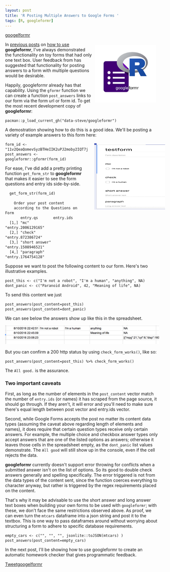 ```yaml
---
layout: post
title: 'R Posting Multiple Answers to Google Forms '
tags: [R, googleformr]
---
```


<a class="github-button" href="https://github.com/data-steve/googelformr" data-icon="octicon-star" data-style="mega">googelformr</a>

<div style="float:right; margin:10px;">
 <img src="/images/googleformr_logo.png" width="200">
</div>

In [previous posts](/googleformr-5min-howto) on [how to use](/feedbackr-for-user-feedback) **googleformr**, I've always demonstrated the functionality on toy forms that had only one text box. User feedback from has suggested that functionality for posting answers to a form with multiple questions would be desirable. 

Happily, googleformr already has that capability. Using the `gformr` function we can create a function `post_answers` links to our form via the form url or form id. To get the most recent development copy of **googleformr**:

    pacman::p_load_current_gh("data-steve/googleformr")

A demostration showing how to do this is a good idea. We'll be posting a variety of example answers to this form here:

<div style="float:right;margin:5px -20px 5px 20px; max-width: 232px; max-height: 217px; ">

<img src="/images/testform_form.png"   width="232" height="217">

</div>


    form_id <- "11v2QeaQomevSyzBTHeIIK2uPJ2moby2IQT7jbk7UhgQ"
    post_answers <- googleformr::gformr(form_id)

For ease, I've did add a pretty printing function `get_form_str` to **googleformr** that makes it easier to see the form questions and entry ids side-by-side.


      get_form_str(form_id)
      
      	Order your post content
      	according to the Questions on Form
           entry.qs       entry.ids         
      [1,] "mc"           "entry.2006129165"
      [2,] "check"        "entry.872386724" 
      [3,] "short answer" "entry.1508946521"
      [4,] "paragraph"    "entry.1764754128"


Suppose we want to post the following content to our form. Here's two illustrative examples. 

    post_this <- c("I'm not a robot", "I'm a human", "anything", NA)
    dont_panic <- c("Paranoid Android", 42, "Meaning of life", NA)

To send this content we just 

    post_answers(post_content=post_this)
    post_answers(post_content=dont_panic)

We can see below the answers show up like this in the spreadsheet. 

![](/images/testform_entries.png)

But you can confirm a 200 http status by using `check_form_works()`, like so:

    post_answers(post_content=post_this) %>% check_form_works()

The `All good.` is the assurance.

### Two important caveats 

First, as long as the number of elements in the `post_content` vector match the number of `entry.ids` (or names) it has scraped from the page source, it should go through. If they aren't, it will error and you'll need to make sure there's equal length between post vector and entry.ids vector. 

Second, while Google Forms accepts the post no matter its content data types (assuming the caveat above regarding length of elements and names), it does require that certain question types receive only certain answers. For example, the multiple choice and checkbox answer types only accept answers that are one of the listed options as answers; otherwise it leaves those cells in the spreadsheet empty, as the `dont_panic` list values demonstrate. The `All good` will still show up in the console, even if the cell rejects the data. 

**googleformr** currently doesn't support error throwing for conflicts when a submitted answer isn't on the list of options. So its good to double check answers generally and spelling specifically. The error triggered is not from the data types of the content sent, since the function coerces everything to character anyway, but rather is triggered by the regex requirements placed on the content.

That's why it may be advisable to use the short answer and long answer text boxes when building your own forms to be used with `googleformr`; with these, we don't face the same restrictions observed above. As proof, we can even turn the `mtcars` dataframe into a json string and post it to the textbox. This is one way to pass dataframes around without worrying about structuring a form to adhere to specific database requirements.

    empty_cars <- c("", "", "", jsonlite::toJSON(mtcars) )
    post_answers(post_content=empty_cars)
          
In the next post, I'll be showing how to use googleformr to create an automatic homework checker that gives programmatic feedback. 

<a href="https://twitter.com/share" class="twitter-share-button" data-via="data_steve" data-size="large" data-hashtags="rstats,gapi,datascience" data-dnt="true">Tweet</a><a class="github-button" href="https://github.com/data-steve/googelformr" data-icon="octicon-star" data-style="mega">googelformr</a>
